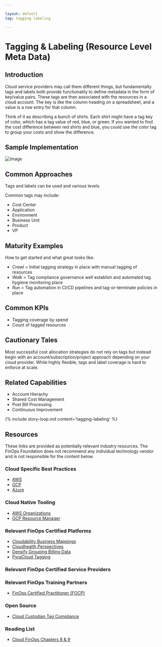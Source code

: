 ```yaml
---

layout: default
tag: tagging-labeling

---
```


# Tagging & Labeling (Resource Level Meta Data)

## Introduction

Cloud service providers may call them different things, but fundamentally tags and labels both provide functionality to define metadata in the form of key/value pairs. These tags are then associated with the resources in a cloud account. The key is like the column heading on a spreadsheet, and a value is a row entry for that column. 

Think of it as describing a bunch of shirts. Each shirt might have a tag key of color, which has a tag value of red, blue, or green. If you wanted to find the cost difference between red shirts and blue, you could use the color tag to group your costs and show the difference. 

## Sample Implementation      

![image](/img/framework/tagging-labeling.png)

## Common Approaches

Tags and labels can be used and various levels.

Common tags may include:
- Cost Center
- Application
- Environment
- Business Unit
- Product 
- VP

## Maturity Examples

How to get started and what great looks like.

- *Crawl* = Initial tagging strategy in place with manual tagging of resources
- *Walk* = Tag compliance governance well establish and automated tag hygiene monitoring place
- *Run* = Tag automation in CI/CD pipelines and tag-or-terminate policies in place

## Common KPIs

- Tagging coverage by spend
- Count of tagged resources

## Cautionary Tales

Most successful cost allocation strategies do not rely on tags but instead begin with an account/subscription/project approach depending on your cloud provider. While highly flexible, tags and label coverage is hard to enforce at scale.

## Related Capabilities

- Account Hierachy
- Shared Cost Management
- Post Bill Processing
- Continuous Improvement

{% include story-loop.md content='tagging-labeling' %}

## Resources

These links are provided as potentially relevant industry resources. The FinOps Foundation does not recommend any individual technology vendor and is not responsible for the content below.

### Cloud Specific Best Practices

- [AWS](https://docs.aws.amazon.com/general/latest/gr/aws_tagging.html)
- [GCP](https://cloud.google.com/resource-manager/docs/creating-managing-labels)
- [Azure](https://docs.microsoft.com/en-us/azure/virtual-machines/tag-portal)

### Cloud Native Tooling

- [AWS Organizations](https://aws.amazon.com/organizations/)
- [GCP Resource Manager](https://cloud.google.com/resource-manager)

### Relevant FinOps Certified Platforms

- [Cloudability Business Mappings](https://www.cloudability.com/product/features/business-mapping/)
- [Cloudhealth Perspectives](https://www.cloudhealthtech.com/blog/understanding-cloudhealth-perspectives)
- [Densify Grouping Billing Data](https://www.densify.com/docs/Content/Densify_Com/Grouping_and_Filtering_Your_Billing_Data.htm)
- [PyraCloud Tagging](https://help.pyracloud.com/knowledge-base/managing-tags-and-resources/)

### Relevant FinOps Certified Service Providers


### Relevant FinOps Training Partners
- [FinOps Certified Practitioner (FOCP)](https://www.finops.org/certification/)

### Open Source
- [Cloud Custodian Tag Compliance](https://cloudcustodian.io/docs/aws/examples/tagcompliance.html)

### Reading List

- [Cloud FinOps Chapters 8 & 9](https://www.amazon.com/Cloud-FinOps-Collaborative-Real-Time-Management/dp/1492054623)
